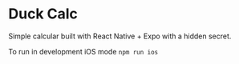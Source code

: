 # Duck Calc

Simple calcular built with React Native + Expo with a hidden secret.

To run in development iOS mode ```npm run ios```